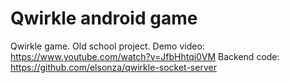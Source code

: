 # Qwirkle android game
Qwirkle game. Old school project.
Demo video: https://www.youtube.com/watch?v=JfbHhtqi0VM
Backend code: https://github.com/elsonza/qwirkle-socket-server
